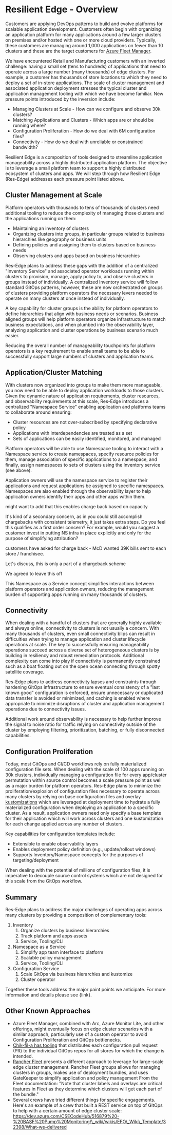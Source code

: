 ﻿# Resilient Edge - Overview

Customers are applying DevOps patterns to build and evolve platforms for scalable application development. Customers often begin with organizing an application platform for many applications around a few larger clusters on premises and/or hosted with one or more cloud providers. Typically, these customers are managing around 1,000 applications on fewer than 10 clusters and these are the target customers for [Azure Fleet Manager](https://learn.microsoft.com/en-us/azure/kubernetes-fleet/overview).

We have encountered Retail and Manufacturing customers with an inverted challenge: having a small set (tens to hundreds) of applications that need to operate across a large number (many thousands) of edge clusters. For example, a customer has thousands of store locations to which they need to deploy a set of in-store applications. The scale of cluster management and associated application deployment stresses the typical cluster and application management tooling with which we have become familiar. New pressure points introduced by the inversion include:

- Managing Clusters at Scale - How can we configure and observe 30k clusters?
- Matching Applications and Clusters - Which apps are or should be running where?
- Configuration Proliferation - How do we deal with 6M configuration files?
- Connectivity - How do we deal with unreliable or constrained bandwidth?

Resilient Edge is a composition of tools designed to streamline application manageability across a highly distributed application platform. The objective is to leverage a small platform team to support a highly distributed ecosystem of clusters and apps. We will step through how Resilient Edge (Res-Edge) addresses each pressure point listed above.

## Cluster Management at Scale

Platform operators with thousands to tens of thousands of clusters need additional tooling to reduce the complexity of managing those clusters and the applications running on them:

- Maintaining an inventory of clusters
- Organizing clusters into groups, in particular groups related to business hierarchies like geography or business units
- Defining policies and assigning them to clusters based on business needs
- Observing clusters and apps based on business hierarchies

Res-Edge plans to address these gaps with the addition of a centralized "Inventory Service" and associated operator workloads running within clusters to provision, manage, apply policy to, and observe clusters in groups instead of individually. A centralized Inventory service will follow standard GitOps patterns, however, these are now orchestrated on groups of clusters providing platform operators the necessary levers needed to operate on many clusters at once instead of individually.

A key capability for cluster groups is the ability for platform operators to define hierarchies that align with business needs or scenarios. Business aligned groups will help platform operators organize infrastructure to match business expectations, and when plumbed into the observability layer, analyzing application and cluster operations by business scenario much easier.

Reducing the overall number of manageability touchpoints for platform operators is a key requirement to enable small teams to be able to successfully support large numbers of clusters and application teams.

## Application/Cluster Matching

With clusters now organized into groups to make them more manageable, you now need to be able to deploy application workloads to those clusters. Given the dynamic nature of application requirements, cluster resources, and observability requirements at this scale, Res-Edge introduces a centralized "Namespace Service" enabling application and platforms teams to collaborate around ensuring:

- Cluster resources are not over-subscribed by specifying declarative policy
- Applications with interdependencies are treated as a set
- Sets of applications can be easily identified, monitored, and managed

Platform operators will be able to use Namespace tooling to interact with a Namespace service to create namespaces, specify resource policies for them, manage association of specific applications to a namespace, and finally, assign namespaces to sets of clusters using the Inventory service (see above).

Application owners will use the namespace service to register their applications and request applications be assigned to specific namespaces. Namespaces are also enabled through the observability layer to help application owners identify their apps and other apps within them.

might want to add that this enables charge back based on capacity

It's kind of a secondary concern, as in you could still accomplish chargebacks with consistent telemetry, it just takes extra steps. Do you feel this qualifies as a first order concern? For example, would you suggest a customer invest in putting NS infra in place explicitly and only for the purpose of simplifying attribution?

customers have asked for charge back - McD wanted 39K bills sent to each store / franchisee.

Let's discuss, this is only a part of a chargeback scheme

We agreed to leave this off

This Namespace as a Service concept simplifies interactions between platform operators and application owners, reducing the management burden of supporting apps running on many thousands of clusters.

## Connectivity

When dealing with a handful of clusters that are generally highly available and always online, connectivity to clusters is not usually a concern. With many thousands of clusters, even small connectivity blips can result in difficulties when trying to manage application and cluster lifecycle operations at scale. The key to successfully ensuring manageability operations succeed across a diverse set of heterogeneous clusters is by building in resiliency and robust remediation protocols. Additional complexity can come into play if connectivity is permanently constrained such as a boat floating out on the open ocean connecting through spotty satellite coverage.

Res-Edge plans to address connectivity lapses and constraints through hardening GitOps infrastructure to ensure eventual consistency of a "last known good" configuration is enforced, ensure unnecessary or duplicated data transfer is avoided or minimized, and caching is enabled where appropriate to minimize disruptions of cluster and application management operations due to connectivity issues.

Additional work around observability is necessary to help further improve the signal to noise ratio for traffic relying on connectivity outside of the cluster by employing filtering, prioritization, batching, or fully disconnected capabilities.

## Configuration Proliferation

Today, most GitOps and CI/CD workflows rely on fully materialized configuration file sets. When dealing with the scale of 100 apps running on 30k clusters, individually managing a configuration file for every app/cluster permutation within source control becomes a scale pressure point as well as a major burden for platform operators. Res-Edge plans to minimize the proliferation/explosion of configuration files necessary to operate across many clusters by relying on base configuration files and overlay [kustomizations](https://kustomize.io/) which are leveraged at deployment time to hydrate a fully materialized configuration when deploying an application to a specific cluster. As a result, application owners need only specify a base template for their application which will work across clusters and one kustomization for each change applied across any number of clusters.

Key capabilities for configuration templates include:

- Extensible to enable observability layers
- Enables deployment policy definition (e.g., update/rollout windows)
- Supports Inventory/Namespace concepts for the purposes of targeting/deployment

When dealing with the potential of millions of configuration files, it is imperative to decouple source control systems which are not designed for this scale from the GitOps workflow.

## Summary

Res-Edge plans to address the major challenges of operating apps across many clusters by providing a composition of complementary tools:

1. Inventory
   1. Organize clusters by business hierarchies
   1. Track platform and apps assets
   1. Service, Tooling/CLI
1. Namespace as a Service
   1. Simplify app team interface to platform
   1. Scalable policy management
   1. Service, Tooling/CLI
1. Configuration Service
   1. Scale GitOps via business hierarchies and kustomize
   1. Cluster operator

Together these tools address the major paint points we anticipate. For more information and details please see {link}.

## Other Known Approaches

- Azure Fleet Manager, combined with Arc, Azure Monitor Lite, and other offerings, might eventually focus on edge cluster scenarios with a similar approach, particularly use of a custom operator to avoid Configuration Proliferation and GitOps bottlenecks.
- [Chik-fil-a has tooling](https://medium.com/chick-fil-atech/enterprise-restaurant-compute-f5e2fd63d20f) that distributes each configuration pull request (PR) to the individual GitOps repos for all stores for which the change is intended.
- [Rancher Fleet](https://fleet.rancher.io/) presents a different approach to leverage for large-scale edge cluster management. Rancher Fleet groups allows for managing clusters in groups, makes use of deployment bundles, and uses GateKeeper to simplify application and policy management From the Fleet documentation: "Note that cluster labels and overlays are critical features in Fleet as they determine which clusters will get each part of the bundle."
- Several crews have tried different things for specific engagements. Here's an example of a crew that built a REST service on top of GitOps to help with a certain amount of edge cluster scale: https://dev.azure.com/CSECodeHub/516879%20-%20BASF%20Pump%20Monitoring/\_wiki/wikis/EFO\_Wiki\_Template/32398/What-we-delivered

